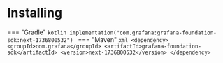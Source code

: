 # Installing

=== "Gradle"
    ```kotlin
    implementation("com.grafana:grafana-foundation-sdk:next-1736800532")
    ```
=== "Maven"
    ```xml
    <dependency>
        <groupId>com.grafana</groupId>
        <artifactId>grafana-foundation-sdk</artifactId>
        <version>next-1736800532</version>
    </dependency>
    ```
